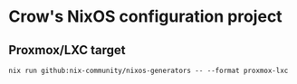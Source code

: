 # Crow's NixOS configuration project


## Proxmox/LXC target
`nix run github:nix-community/nixos-generators -- --format proxmox-lxc`
